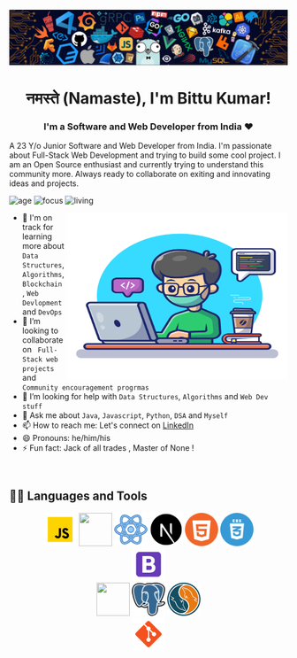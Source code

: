 ![](./images/header_.png)

<h1 align="center">नमस्ते (Namaste), I'm Bittu Kumar!</h1>

<h3 align="center">I'm a Software and Web Developer from India ❤</h3>

A 23 Y/o Junior Software and Web Developer from India. I'm passionate about Full-Stack Web Development and trying to build some cool project. I am an Open Source enthusiast and currently trying to understand this community more. Always ready to collaborate on exiting and innovating ideas and projects. 

![age](https://img.shields.io/badge/age-23-blue)
![focus](https://img.shields.io/badge/focus-FullStack-brightgreen)
![living](https://img.shields.io/badge/living-Chandigarh-3c9 )

<img width="400px" height="300px" align="right" alt="Github Image" src="./images/download.svg" />

- 🌱 I'm on track for learning more about  <code>Data Structures</code>,<code>Algorithms</code>, <code>Blockchain </code>, <code>Web Devlopment</code> and <code>DevOps</code> 
- 👯 I’m looking to collaborate on <code> Full-Stack web projects </code> and <code> Community encouragement progrmas </code>
- 🤔 I’m looking for help with <code>Data Structures</code>, <code>Algorithms</code> and <code>Web Dev stuff</code>
- 💬 Ask me about <code>Java</code>, <code>Javascript</code>, <code>Python</code>, <code>DSA</code> and <code>Myself</code>
- 📫 How to reach me: Let's connect on [LinkedIn](https://www.linkedin.com/in/bittu-kumar48)
- 😄 Pronouns: he/him/his
- ⚡ Fun fact: Jack of all trades , Master of None !

<br/>

## 👨‍💻 Languages and Tools

<div align="center">
  <img src="./images/icons/javascript-animation.gif" height="60" width="60">
  <img src="https://cdn.iconscout.com/icon/free/png-512/node-js-1174925.png" height="60" width="60">
  <img src="./images/icons/react-animation-transparent.gif" height="60" width="60">
  <img src="./images/icons/next.png" height="60" width="60">
  <img src="./images/icons/html.png" height="60" width="60">
  <img src="./images/icons/css.png" height="60" width="60">
  <br/>
  <img src="./images/icons/icons8-bootstrap.svg" height="60" width="60">
  <br/>
  <img src="https://img.icons8.com/color/452/mongodb.png" height="60" width="60">
  <img src="./images/icons/postgres.png" height="60" width="60">
  <img src="./images/icons/sql.png" height="60" width="60">
  <br/>
  <img src="./images/icons/icons8-git.svg" height="60" width="60">
  
</div>





































<!--
**Bkumar48/Bkumar48** is a ✨ _special_ ✨ repository because its `README.md` (this file) appears on your GitHub profile.

Here are some ideas to get you started:

- 🔭 I’m currently working on ...
- 🌱 I’m currently learning ...
- 👯 I’m looking to collaborate on ...
- 🤔 I’m looking for help with ...
- 💬 Ask me about ...
- 📫 How to reach me: ...
- 😄 Pronouns: ...
- ⚡ Fun fact: ...
-->

